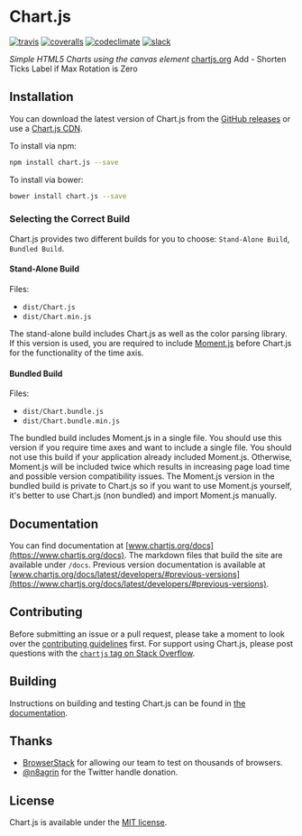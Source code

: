# Chart.js

[![travis](https://img.shields.io/travis/chartjs/Chart.js.svg?style=flat-square&maxAge=60)](https://travis-ci.org/chartjs/Chart.js) [![coveralls](https://img.shields.io/coveralls/chartjs/Chart.js.svg?style=flat-square&maxAge=600)](https://coveralls.io/github/chartjs/Chart.js?branch=master) [![codeclimate](https://img.shields.io/codeclimate/maintainability/chartjs/Chart.js.svg?style=flat-square&maxAge=600)](https://codeclimate.com/github/chartjs/Chart.js) [![slack](https://img.shields.io/badge/slack-chartjs-blue.svg?style=flat-square&maxAge=3600)](https://chartjs-slack.herokuapp.com/)

*Simple HTML5 Charts using the canvas element* [chartjs.org](https://www.chartjs.org)
Add - Shorten Ticks Label if Max Rotation is Zero

## Installation

You can download the latest version of Chart.js from the [GitHub releases](https://github.com/chartjs/Chart.js/releases/latest) or use a [Chart.js CDN](https://cdnjs.com/libraries/Chart.js).

To install via npm:

```bash
npm install chart.js --save
```

To install via bower:
```bash
bower install chart.js --save
```

### Selecting the Correct Build

Chart.js provides two different builds for you to choose: `Stand-Alone Build`, `Bundled Build`.

#### Stand-Alone Build
Files:
* `dist/Chart.js`
* `dist/Chart.min.js`

The stand-alone build includes Chart.js as well as the color parsing library. If this version is used, you are required to include [Moment.js](https://momentjs.com/) before Chart.js for the functionality of the time axis.

#### Bundled Build
Files:
* `dist/Chart.bundle.js`
* `dist/Chart.bundle.min.js`

The bundled build includes Moment.js in a single file. You should use this version if you require time axes and want to include a single file. You should not use this build if your application already included Moment.js. Otherwise, Moment.js will be included twice which results in increasing page load time and possible version compatibility issues. The Moment.js version in the bundled build is private to Chart.js so if you want to use Moment.js yourself, it's better to use Chart.js (non bundled) and import Moment.js manually.

## Documentation

You can find documentation at [www.chartjs.org/docs](https://www.chartjs.org/docs). The markdown files that build the site are available under `/docs`. Previous version documentation is available at [www.chartjs.org/docs/latest/developers/#previous-versions](https://www.chartjs.org/docs/latest/developers/#previous-versions).

## Contributing

Before submitting an issue or a pull request, please take a moment to look over the [contributing guidelines](https://github.com/chartjs/Chart.js/blob/master/docs/developers/contributing.md) first. For support using Chart.js, please post questions with the [`chartjs` tag on Stack Overflow](https://stackoverflow.com/questions/tagged/chartjs).

## Building
Instructions on building and testing Chart.js can be found in [the documentation](https://github.com/chartjs/Chart.js/blob/master/docs/developers/contributing.md#building-and-testing).

## Thanks
- [BrowserStack](https://browserstack.com) for allowing our team to test on thousands of browsers.
- [@n8agrin](https://twitter.com/n8agrin) for the Twitter handle donation.

## License

Chart.js is available under the [MIT license](https://opensource.org/licenses/MIT).
